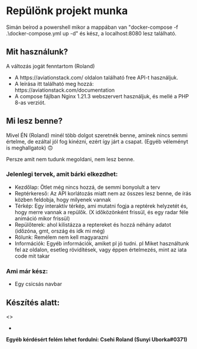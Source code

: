<h1>
  Repülönk projekt munka
</h1>
<p>Simán beírod a powershell mikor a mappában van "docker-compose -f .\docker-compose.yml up -d" és kész, a localhost:8080 lesz található.</p>

<h2>Mit használunk?</h2>
<p>A változás jogát fenntartom (Roland)</p>
<ul>
  <li>
    A https://aviationstack.com/ oldalon található free API-t használjuk.
  </li>
  <li>
  A leírása itt található meg hozzá: https://aviationstack.com/documentation
  </li>
  <li>
  A compose fájlban Nginx 1.21.3 webszervert használjuk, és mellé a PHP 8-as verziót.
  </li>
</ul>
<h2>
  Mi lesz benne?
</h2>
<p>
  Mivel ÉN (Roland) minél több dolgot szeretnék benne, aminek nincs semmi értelme, de ezáltal jól fog kinézni, ezért így járt a csapat. (Egyéb véleményt is meghallgatok) 🙃
</p>
<p>
  Persze amit nem tudunk megoldani, nem lesz benne.
</p>
<h3>
  Jelenlegi tervek, amit bárki elkezdhet:
</h3>
<ul>
  <li>
    Kezdőlap: Ötlet még nincs hozzá, de semmi bonyolult a terv
  </li>
  <li>
    Reptérkereső: Az API korlátozás miatt nem az összes lesz benne, de írás közben feldobja, hogy milyenek vannak
  </li>
  <li>
    Térkép: Egy interaktív térkép, ami mutatni fogja a reptérek helyzetét és, hogy merre vannak a repülők. (X időközönként frissül, és egy radar féle animáció mikor frissül)
  </li>
  <li>
    Repülőterek: ahol kilistázza a reptereket és hozzá néhány adatot (időzóna, gmt, ország és idk mi még)
  </li>
  <li>
    Rólunk: Remélem nem kell magyarazni
  </li>
  <li>
    Információk: Egyéb információk, amiket pl jó tudni. pl Miket használtunk fel az oldalon, esetleg rövidítések, vagy éppen értelmezés, mint az iata code mit takar
  </li>
</ul>
<h3>
  Ami már kész:
</h3>
<ul>
  <li>
    Egy csicsás navbar
  </li>
</ul>
<h2>Készítés alatt:</h2>
<>
<ul>
  <li>
    
  </li>
</ul>
<b>Egyéb kérdésért felém lehet fordulni: Csehi Roland (Sunyi Uborka#0371)</b>

